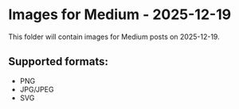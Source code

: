 # Images for Medium - 2025-12-19

This folder will contain images for Medium posts on 2025-12-19.

## Supported formats:
- PNG
- JPG/JPEG
- SVG

